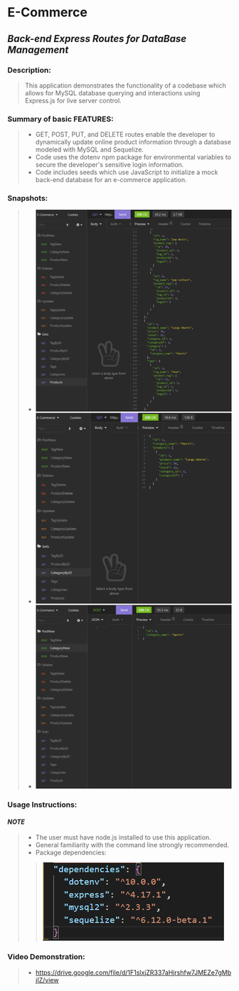 # **E-Commerce**  
## *Back-end Express Routes for DataBase Management*  
  

### Description:
> This application demonstrates the functionality of a codebase which allows for MySQL database querying and interactions using Express.js for live server control.

### Summary of basic **FEATURES:**
  > - GET, POST, PUT, and DELETE routes enable the developer to dynamically update online product information through a database modeled with MySQL and Sequelize.
  > - Code uses the dotenv npm package for environmental variables to secure the developer's sensitive login information.
  > - Code includes seeds which use JavaScript to initialize a mock back-end database for an e-commerce application.
  
  
### Snapshots:  
  > - ![Shows functionality of get all products route through insomnia](/README-assets/Get-products.png)  
  > - ![Shows functionality of get category by id route through insomnia](/README-assets/Cat-by-id.png)  
  > - ![Shows functionality of post new category route through insomnia](/README-assets/Post-new-cat.png)
  
  

### Usage Instructions:  
  #### *NOTE*  
  > - The user must have node.js installed to use this application.
  > - General familiarity with the command line strongly recommended.
  > - Package dependencies:  
  >> ![NPM package.json](/README-assets/e-commerce-package.png)  

### Video Demonstration:  
> - <https://drive.google.com/file/d/1F1slxjZR337aHjrshfw7JMEZe7gMbjIZ/view>